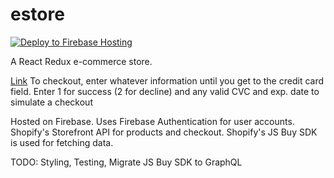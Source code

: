 # estore

[![Deploy to Firebase Hosting](https://github.com/egunde/estore/actions/workflows/firebase-hosting-merge.yml/badge.svg)](https://github.com/egunde/estore/actions/workflows/firebase-hosting-merge.yml)

A React Redux e-commerce store.

[Link](https://estore-2.web.app/)
To checkout, enter whatever information until you get to the credit card field. 
Enter 1 for success (2 for decline) and any valid CVC and exp. date to simulate a checkout

Hosted on Firebase. Uses Firebase Authentication for user accounts.
Shopify's Storefront API for products and checkout. Shopify's JS Buy SDK is used for fetching data.

TODO: Styling, Testing, Migrate JS Buy SDK to GraphQL
